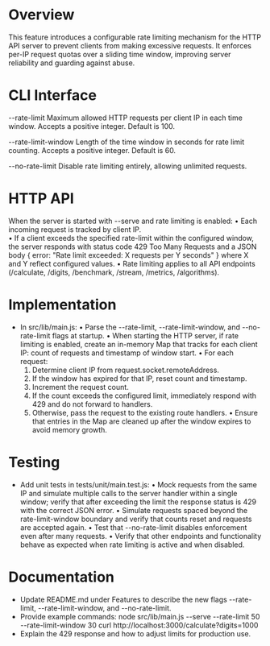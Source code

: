 # Overview

This feature introduces a configurable rate limiting mechanism for the HTTP API server to prevent clients from making excessive requests. It enforces per-IP request quotas over a sliding time window, improving server reliability and guarding against abuse.

# CLI Interface

--rate-limit <number>
    Maximum allowed HTTP requests per client IP in each time window. Accepts a positive integer. Default is 100.

--rate-limit-window <seconds>
    Length of the time window in seconds for rate limit counting. Accepts a positive integer. Default is 60.

--no-rate-limit
    Disable rate limiting entirely, allowing unlimited requests.

# HTTP API

When the server is started with --serve and rate limiting is enabled:
  • Each incoming request is tracked by client IP.  
  • If a client exceeds the specified rate-limit within the configured window, the server responds with status code 429 Too Many Requests and a JSON body { error: "Rate limit exceeded: X requests per Y seconds" } where X and Y reflect configured values.
  • Rate limiting applies to all API endpoints (/calculate, /digits, /benchmark, /stream, /metrics, /algorithms).

# Implementation

- In src/lib/main.js:
  • Parse the --rate-limit, --rate-limit-window, and --no-rate-limit flags at startup.
  • When starting the HTTP server, if rate limiting is enabled, create an in-memory Map that tracks for each client IP: count of requests and timestamp of window start.
  • For each request:
    1. Determine client IP from request.socket.remoteAddress.
    2. If the window has expired for that IP, reset count and timestamp.
    3. Increment the request count.  
    4. If the count exceeds the configured limit, immediately respond with 429 and do not forward to handlers.
    5. Otherwise, pass the request to the existing route handlers.
  • Ensure that entries in the Map are cleaned up after the window expires to avoid memory growth.

# Testing

- Add unit tests in tests/unit/main.test.js:
  • Mock requests from the same IP and simulate multiple calls to the server handler within a single window; verify that after exceeding the limit the response status is 429 with the correct JSON error.
  • Simulate requests spaced beyond the rate-limit-window boundary and verify that counts reset and requests are accepted again.
  • Test that --no-rate-limit disables enforcement even after many requests.
  • Verify that other endpoints and functionality behave as expected when rate limiting is active and when disabled.

# Documentation

- Update README.md under Features to describe the new flags --rate-limit, --rate-limit-window, and --no-rate-limit.
- Provide example commands:
    node src/lib/main.js --serve --rate-limit 50 --rate-limit-window 30
    curl http://localhost:3000/calculate?digits=1000
- Explain the 429 response and how to adjust limits for production use.